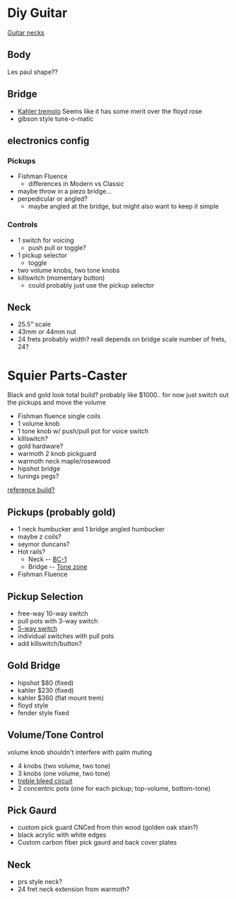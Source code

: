 Diy Guitar
==========
[Guitar necks](https://www.warmoth.com/pages/guitarnecks.aspx)

## Body
Les paul shape??

## Bridge
- [Kahler tremolo](https://www.kahlerusa.com/flat-mount-tremolos-bridges) Seems
    like it has some merit over the floyd rose
- gibson style tune-o-matic


## electronics config

### Pickups
- Fishman Fluence
    - differences in Modern vs Classic
- maybe throw in a piezo bridge...
- perpedicular or angled?
    - maybe angled at the bridge, but might also want to keep it simple

### Controls
- 1 switch for voicing
    - push pull or toggle?
- 1 pickup selector
    - toggle
- two volume knobs, two tone knobs
- killswitch (momentary button)
    - could probably just use the pickup selector
 
## Neck
- 25.5" scale
- 43mm or 44mm nut
- 24 frets probably
width? reall depends on bridge
scale
number of frets, 24?


Squier Parts-Caster
===================
Black and gold look total build? probably like $1000..
for now just switch out the pickups and move the volume

- Fishman fluence single coils
- 1 volume knob
- 1 tone knob w/ push/pull pot for voice switch
- killswitch?
- gold hardware?
- warmoth 2 knob pickguard
- warmoth neck maple/rosewood 
- hipshot bridge
- tunings pegs?





[reference build?](https://www.youtube.com/watch?v=J9gBnbQs8T0)

## Pickups (probably gold)
- 1 neck humbucker and 1 bridge angled humbucker
- maybe z coils?
- seymor duncans?
- Hot rails? 
    - Neck -- [BC-1](https://www.dimarzio.com/pickups/rail-hum-canceling-strat/dimarzio-bc-1)
    - Bridge -- [Tone zone](https://www.dimarzio.com/pickups/rail-hum-canceling-strat/tone-zone-s)
- Fishman Fluence
## Pickup Selection
- free-way 10-way switch
- pull pots with 3-way switch
- [5-way switch](https://www.seymourduncan.com/blog/latest-updates/do-it-all-2-humbuckers-and-a-5-way-switch)
- individual switches with pull pots
- add killswitch/button?
## Gold Bridge
- hipshot $80 (fixed)
- kahler $230 (fixed)
- kahler $360 (flat mount trem)
- floyd style
- fender style fixed
## Volume/Tone Control
volume knob shouldn't interfere with palm muting
- 4 knobs (two volume, two tone)
- 3 knobs (one volume, two tone)
- [treble bleed circuit](https://octavedoctor.com/treble-bleed-circuit-what-is-it-and-do-i-need-it/)
- 2 concentric pots (one for each pickup; top-volume, bottom-tone)
## Pick Gaurd
- custom pick guard CNCed from thin wood (golden oak stain?)
- black acrylic with white edges
- Custom carbon fiber pick gaurd and back cover plates
## Neck
- prs style neck?
- 24 fret neck extension from warmoth?
